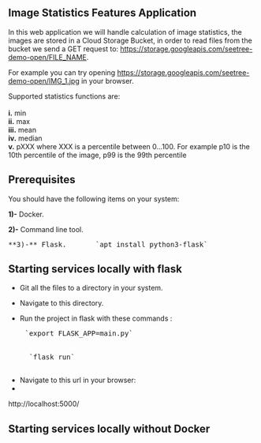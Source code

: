 ## Image Statistics Features Application 


In this web application we will handle calculation of image statistics, the images are stored in a Cloud Storage Bucket, in order to read files from the bucket we send a GET request to: https://storage.googleapis.com/seetree-demo-open/FILE_NAME.  

For example you can try opening https://storage.googleapis.com/seetree-demo-open/IMG_1.jpg in your browser.

Supported statistics functions are:
<br/><br/>
**i.** min
<br/>
**ii.** max
<br/>
**iii.** mean
<br/>
**iv.** median
<br/>
**v.** pXXX where XXX is a percentile between 0...100. For example p10 is the 10th percentile of the image, p99 is the 99th percentile
 ## Prerequisites

You should have the following items on your system:


**1)-** Docker.


**2)-** Command line tool.

<pre>
**3)-** Flask.       `apt install python3-flask`
</pre>

## Starting services locally with flask
*  Git all the files to a directory in your system.

* Navigate to this directory.


* Run the project in flask with these commands :

<pre>
    `export FLASK_APP=main.py`
     </br>
     `flask run`
     </pre>
* Navigate to this url in your browser:
* </br>
http://localhost:5000/

 
## Starting services locally without Docker

